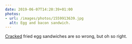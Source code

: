 ```yaml
---
date: 2019-06-07T14:20:39+01:00
photos:
- url: /images/photos/1559913639.jpg
  alt: Egg and bacon sandwich.
---
```

[Cracked](https://www.instagram.com/crackedbrighton/) fried egg sandwiches are so wrong, but oh so right.
